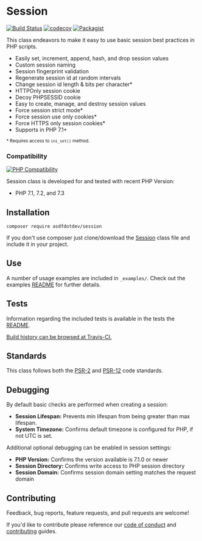 # Session

[![Build Status](https://travis-ci.org/asdfdotdev/session.svg?branch=master)](https://travis-ci.org/asdfdotdev/session) [![codecov](https://codecov.io/gh/asdfdotdev/session/branch/master/graph/badge.svg)](https://codecov.io/gh/asdfdotdev/session) [![Packagist](https://img.shields.io/packagist/dm/asdfdotdev/session)](https://packagist.org/packages/asdfdotdev/session)

This class endeavors to make it easy to use basic session best practices in PHP scripts.

* Easily set, increment, append, hash, and drop session values 
* Custom session naming
* Session fingerprint validation
* Regenerate session id at random intervals
* Change session id length & bits per character*
* HTTPOnly session cookie
* Decoy PHPSESSID cookie
* Easy to create, manage, and destroy session values
* Force session strict mode*
* Force session use only cookies*
* Force HTTPS only session cookies*
* Supports in PHP 7.1+

<sup>\* Requires access to `ini_set()` method.</sup>

### Compatibility

[![PHP Compatibility](https://img.shields.io/badge/PHP-7.1_to_7.3-%238892BF.svg?logo=php)](https://php.net/)

Session class is developed for and tested with recent PHP Version:

- PHP 7.1, 7.2, and 7.3


## Installation

```
composer require asdfdotdev/session
```

If you don't use composer just clone/download the [Session](./src/Session.php) class file and include it in your project. 

## Use

A number of usage examples are included in `_examples/`. Check out the examples [README](./_examples/README.md) for further details.

## Tests

Information regarding the included tests is available in the tests the [README](./_test#readme).

[Build history can be browsed at Travis-CI.](https://travis-ci.org/asdfdotdev/session)

## Standards

This class follows both the [PSR-2](https://www.php-fig.org/psr/psr-2/) and [PSR-12](https://www.php-fig.org/psr/psr-12/) code standards.

## Debugging

By default basic checks are performed when creating a session:

- **Session Lifespan:** Prevents min lifespan from being greater than max lifespan.
- **System Timezone:** Confirms default timezone is configured for PHP, if not UTC is set. 

Additional optional debugging can be enabled in session settings:

- **PHP Version:** Confirms the version available is 7.1.0 or newer
- **Session Directory:** Confirms write access to PHP session directory
- **Session Domain:** Confirms session domain setting matches the request domain

## Contributing

Feedback, bug reports, feature requests, and pull requests are welcome!

If you'd like to contribute please reference our [code of conduct](./.github/CODE_OF_CONDUCT.md) and [contributing](./.github/CONTRIBUTING.md) guides.
